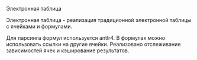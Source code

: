 Электронная таблица

Электронная таблица - реализация традиционной электронной таблицы с ячейками и формулами.

Для парсинга формул используется antlr4. В формулах можно использовать ссылки на другие ячейки. Реализовано отслеживание зависимостей ячек и кэширование результатов.

